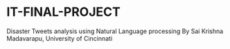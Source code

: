 # IT-FINAL-PROJECT
Disaster Tweets analysis using Natural Language processing By Sai Krishna Madavarapu, University of Cincinnati

